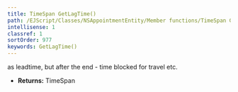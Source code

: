 ```yaml
---
title: TimeSpan GetLagTime()
path: /EJScript/Classes/NSAppointmentEntity/Member functions/TimeSpan GetLagTime()
intellisense: 1
classref: 1
sortOrder: 977
keywords: GetLagTime()
---
```



as leadtime, but after the end - time blocked for travel etc.



* **Returns:** TimeSpan


